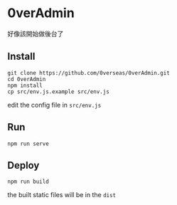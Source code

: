 # 0verAdmin
好像該開始做後台了

## Install
```
git clone https://github.com/0verseas/0verAdmin.git
cd 0verAdmin
npm install
cp src/env.js.example src/env.js
```
edit the config file in `src/env.js`

## Run
```
npm run serve
```

## Deploy
```
npm run build
```
the built static files will be in the `dist`
